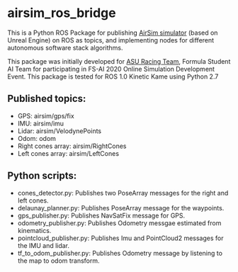 # airsim_ros_bridge
This is a Python ROS Package for publishing [AirSim simulator](https://github.com/FSTDriverless/AirSim) (based on Unreal Engine) on ROS as topics, and implementing nodes for different autonomous software stack algorithms.

This package was initially developed for [ASU Racing Team](https://www.facebook.com/ASU.Racing.Team/), Formula Student AI Team for participating in FS-AI 2020 Online Simulation Development Event.
This package is tested for ROS 1.0 Kinetic Kame using Python 2.7

## Published topics:
* GPS: airsim/gps/fix
* IMU: airsim/imu
* Lidar: airsim/VelodynePoints
* Odom: odom
* Right cones array: airsim/RightCones
* Left cones array: airsim/LeftCones

## Python scripts:
* cones_detector.py: Publishes two PoseArray messages for the right and left cones.
* delaunay_planner.py: Publishes PoseArray message for the waypoints.
* gps_publisher.py: Publishes NavSatFix message for GPS.
* odometry_publisher.py: Publishes Odometry messgae estimated from kinematics.
* pointcloud_publisher.py: Publishes Imu and PointCloud2 messages for the IMU and lidar.
* tf_to_odom_publisher.py: Publishes Odometry message by listening to the map to odom transform.

